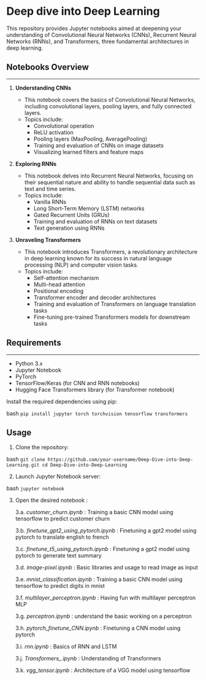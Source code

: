 # Deep dive into Deep Learning 
This repository provides Jupyter notebooks aimed at deepening your understanding of Convolutional Neural Networks (CNNs), Recurrent Neural Networks (RNNs), and Transformers, three fundamental architectures in deep learning.

## Notebooks Overview
------------------

1.  **Understanding CNNs**
    
    *   This notebook covers the basics of Convolutional Neural Networks, including convolutional layers, pooling layers, and fully connected layers.
    *   Topics include:
        *   Convolutional operation
        *   ReLU activation
        *   Pooling layers (MaxPooling, AveragePooling)
        *   Training and evaluation of CNNs on image datasets
        *   Visualizing learned filters and feature maps

2.  **Exploring RNNs**
    
    *   This notebook delves into Recurrent Neural Networks, focusing on their sequential nature and ability to handle sequential data such as text and time series.
    *   Topics include:
        *   Vanilla RNNs
        *   Long Short-Term Memory (LSTM) networks
        *   Gated Recurrent Units (GRUs)
        *   Training and evaluation of RNNs on text datasets
        *   Text generation using RNNs

3.  **Unraveling Transformers**
    
    *   This notebook introduces Transformers, a revolutionary architecture in deep learning known for its success in natural language processing (NLP) and computer vision tasks.
    *   Topics include:
        *   Self-attention mechanism
        *   Multi-head attention
        *   Positional encoding
        *   Transformer encoder and decoder architectures
        *   Training and evaluation of Transformers on language translation tasks
        *   Fine-tuning pre-trained Transformers models for downstream tasks

## Requirements
------------

*   Python 3.x
*   Jupyter Notebook
*   PyTorch
*   TensorFlow/Keras (for CNN and RNN notebooks)
*   Hugging Face Transformers library (for Transformer notebook)

Install the required dependencies using pip:

bash
`pip install jupyter torch torchvision tensorflow transformers`

Usage
-----

1.  Clone the repository:

bash
`git clone https://github.com/your-username/Deep-Dive-into-Deep-Learning.git cd Deep-Dive-into-Deep-Learning`

2.  Launch Jupyter Notebook server:

bash
`jupyter notebook`

3. Open the desired notebook :

    3.a. *customer_churn.ipynb* : Training a basic CNN model using tensorflow to predict customer churn

    3.b. *finetune_gpt2_using_pytorch.ipynb* : Finetuning a gpt2 model using pytorch to translate english to french

    3.c. *finetune_t5_using_pytorch.ipynb* : Finetuning a gpt2 model using pytorch to generate text summary

    3.d. *image-pixel.ipynb* : Basic libraries and usage to read image as input

    3.e. *mnist_classification.ipynb* : Training a basic CNN model using tensorflow to predict digits in mnist

    3.f. *multilayer_perceptron.ipynb* : Having fun with multilayer perceptron MLP

    3.g. *perceptron.ipynb* : understand the basic working on a perceptron

    3.h. *pytorch_finetune_CNN.ipynb* : Finetuning a CNN model using pytorch

    3.i. *rnn.ipynb* : Basics of RNN and LSTM 

    3.j. *Transformers_.ipynb* : Understanding of Transformers

    3.k. *vgg_tensor.ipynb* : Architecture of a VGG model using tensorflow